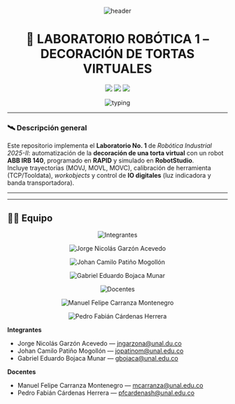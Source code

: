 <!-- ✦✦✦ FUTURE IS AUTOMATED ✦✦✦ -->
<!-- Banner superior “neón” -->
<p align="center">
  <img src="https://capsule-render.vercel.app/api?type=waving&height=140&color=0:04041A,50:14213D,100:0A4D68&text=Laboratorio%20Rob%C3%B3tica%201&fontColor=E0FBFC&fontAlign=50&fontAlignY=30&desc=Decoraci%C3%B3n%20de%20Tortas%20Virtuales%20%E2%80%A2%20ABB%20IRB%20140%20%E2%80%A2%20RAPID&descAlign=50&descAlignY=60" alt="header" />
</p>

<h1 align="center">🤖 LABORATORIO ROBÓTICA 1 – DECORACIÓN DE TORTAS VIRTUALES</h1>

<p align="center">
  <img src="https://img.shields.io/badge/RAPID-ABB%20IRC5-orange?style=for-the-badge" />
  <img src="https://img.shields.io/badge/RobotStudio-2025-blue?style=for-the-badge" />
  <img src="https://img.shields.io/badge/Automation-Industrial-green?style=for-the-badge" />
</p>

<!-- Línea de texto mecanografiado (animado) -->
<p align="center">
  <img src="https://readme-typing-svg.demolab.com?font=JetBrains+Mono&weight=600&size=20&pause=1200&duration=3500&color=00E5FF&center=true&vCenter=true&lines=Rob%C3%B3tica+Industrial+2025%E2%80%93II;ABB+IRB+140+%E2%80%A2+RAPID+%E2%80%A2+RobotStudio;TCP+%2F+Tooldata+%E2%80%A2+WorkObjects+%E2%80%A2+IO+Digitales" alt="typing">
</p>

---

### 🛰️ Descripción general

Este repositorio implementa el **Laboratorio No. 1** de *Robótica Industrial 2025-II*: automatización de la **decoración de una torta virtual** con un robot **ABB IRB 140**, programado en **RAPID** y simulado en **RobotStudio**.  
Incluye trayectorias (MOVJ, MOVL, MOVC), calibración de herramienta (TCP/Tooldata), *workobjects* y control de **IO digitales** (luz indicadora y banda transportadora).

---

---

## 🧑‍🚀 Equipo

<!-- ===== INICIO BLOQUE ANIMACIONES EQUIPO (una animación por línea) ===== -->

<!-- Encabezado: Integrantes -->
<p align="center">
  <img src="https://readme-typing-svg.demolab.com?font=JetBrains+Mono&weight=800&size=22&duration=2000&pause=800&color=00E5FF&center=true&vCenter=true&width=1000&repeat=false&lines=Integrantes%3A" alt="Integrantes">
</p>

<!-- Nombre 1 -->
<p align="center">
  <img src="https://readme-typing-svg.demolab.com?font=JetBrains+Mono&weight=700&size=20&duration=2400&pause=600&color=7F5AF0&center=true&vCenter=true&width=1000&repeat=false&lines=Jorge+Nicol%C3%A1s+Garz%C3%B3n+Acevedo+%E2%80%94+jngarzona%40unal.du.co" alt="Jorge Nicolás Garzón Acevedo">
</p>

<!-- Nombre 2 -->
<p align="center">
  <img src="https://readme-typing-svg.demolab.com?font=JetBrains+Mono&weight=700&size=20&duration=2400&pause=600&color=7F5AF0&center=true&vCenter=true&width=1000&repeat=false&lines=Johan+Camilo+Pati%C3%B1o+Mogoll%C3%B3n+%E2%80%94+jopatinom%40unal.edu.co" alt="Johan Camilo Patiño Mogollón">
</p>

<!-- Nombre 3 -->
<p align="center">
  <img src="https://readme-typing-svg.demolab.com?font=JetBrains+Mono&weight=700&size=20&duration=2400&pause=600&color=7F5AF0&center=true&vCenter=true&width=1000&repeat=false&lines=Gabriel+Eduardo+Bojaca+Munar+%E2%80%94+gbojaca%40unal.edu.co" alt="Gabriel Eduardo Bojaca Munar">
</p>

<!-- Encabezado: Docentes -->
<p align="center">
  <img src="https://readme-typing-svg.demolab.com?font=JetBrains+Mono&weight=800&size=22&duration=2000&pause=800&color=00E5FF&center=true&vCenter=true&width=1000&repeat=false&lines=Docentes%3A" alt="Docentes">
</p>

<!-- Docente 1 -->
<p align="center">
  <img src="https://readme-typing-svg.demolab.com?font=JetBrains+Mono&weight=700&size=20&duration=2400&pause=600&color=39D353&center=true&vCenter=true&width=1000&repeat=false&lines=Manuel+Felipe+Carranza+Montenegro+%E2%80%94+mcarranza%40unal.edu.co" alt="Manuel Felipe Carranza Montenegro">
</p>

<!-- Docente 2 -->
<p align="center">
  <img src="https://readme-typing-svg.demolab.com?font=JetBrains+Mono&weight=700&size=20&duration=2400&pause=600&color=39D353&center=true&vCenter=true&width=1000&repeat=false&lines=Pedro+Fabi%C3%A1n+C%C3%A1rdenas+Herrera+%E2%80%94+pfcardenash%40unal.edu.co" alt="Pedro Fabián Cárdenas Herrera">
</p>

<!-- ===== FIN BLOQUE ANIMACIONES EQUIPO ===== -->

<!-- (Opcional) Resumen en lista de respaldo justo debajo -->
**Integrantes**  
- Jorge Nicolás Garzón Acevedo — jngarzona@unal.du.co  
- Johan Camilo Patiño Mogollón — jopatinom@unal.edu.co  
- Gabriel Eduardo Bojaca Munar — gbojaca@unal.edu.co  

**Docentes**  
- Manuel Felipe Carranza Montenegro — mcarranza@unal.edu.co  
- Pedro Fabián Cárdenas Herrera — pfcardenash@unal.edu.co
